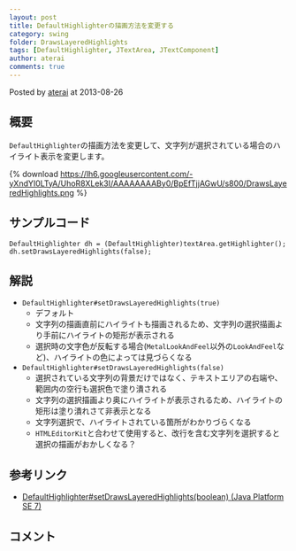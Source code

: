```yaml
---
layout: post
title: DefaultHighlighterの描画方法を変更する
category: swing
folder: DrawsLayeredHighlights
tags: [DefaultHighlighter, JTextArea, JTextComponent]
author: aterai
comments: true
---
```


Posted by [aterai](http://terai.xrea.jp/aterai.html) at 2013-08-26

## 概要
`DefaultHighlighter`の描画方法を変更して、文字列が選択されている場合のハイライト表示を変更します。

{% download https://lh6.googleusercontent.com/-yXndYI0LTyA/UhoR8XLek3I/AAAAAAAABy0/BpEfTjjAGwU/s800/DrawsLayeredHighlights.png %}

## サンプルコード
<pre class="prettyprint"><code>DefaultHighlighter dh = (DefaultHighlighter)textArea.getHighlighter();
dh.setDrawsLayeredHighlights(false);
</code></pre>

## 解説
- `DefaultHighlighter#setDrawsLayeredHighlights(true)`
    - デフォルト
    - 文字列の描画直前にハイライトも描画されるため、文字列の選択描画より手前にハイライトの矩形が表示される
    - 選択時の文字色が反転する場合(`MetalLookAndFeel`以外の`LookAndFeel`など)、ハイライトの色によっては見づらくなる
- `DefaultHighlighter#setDrawsLayeredHighlights(false)`
    - 選択されている文字列の背景だけではなく、テキストエリアの右端や、範囲内の空行も選択色で塗り潰される
    - 文字列の選択描画より奥にハイライトが表示されるため、ハイライトの矩形は塗り潰れさて非表示となる
    - 文字列選択で、ハイライトされている箇所がわかりづらくなる
    - `HTMLEditorKit`と合わせて使用すると、改行を含む文字列を選択すると選択の描画がおかしくなる？

<!-- dummy comment line for breaking list -->

## 参考リンク
- [DefaultHighlighter#setDrawsLayeredHighlights(boolean) (Java Platform SE 7)](http://docs.oracle.com/javase/jp/7/api/javax/swing/text/DefaultHighlighter.html#setDrawsLayeredHighlights%28boolean%29)

<!-- dummy comment line for breaking list -->

## コメント
